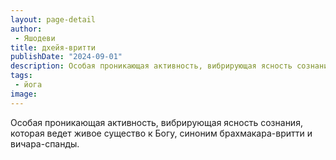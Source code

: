 ```yaml
---
layout: page-detail
author:
 - Яшодеви
title: дхейя-вритти
publishDate: "2024-09-01"
description: Особая проникающая активность, вибрирующая ясность сознания, которая ведет живое существо к Богу, синоним брахмакара-вритти и вичара-спанды.
tags:
 - йога
image: 
---
```


Особая проникающая активность, вибрирующая ясность сознания, которая ведет живое существо к Богу, синоним брахмакара-вритти и вичара-спанды.

